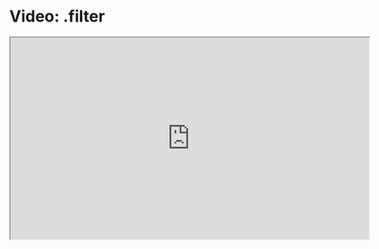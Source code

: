 # Video: .filter 

<iframe src="https://vimeo.com/549275401" width="640" height="360" allowfullscreen="allowfullscreen" allow="autoplay; fullscreen; picture-in-picture"></iframe>
